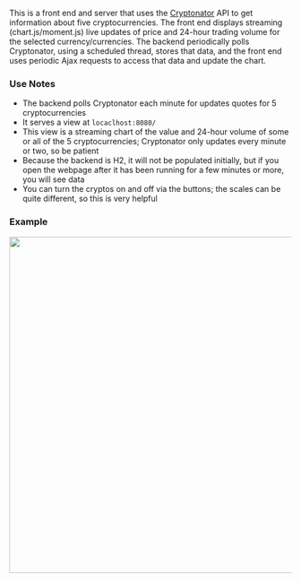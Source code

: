 This is a front end and server that uses the [Cryptonator](https://www.cryptonator.com/api/) API to get information about five cryptocurrencies. The front end displays streaming (chart.js/moment.js) live updates of price and 24-hour trading volume for the selected currency/currencies. The backend periodically polls Cryptonator, using a scheduled thread, stores that data, and the front end uses periodic Ajax requests to access that data and update the chart.

### Use Notes
* The backend polls Cryptonator each minute for updates quotes for 5 cryptocurrencies
* It serves a view at `locaclhost:8080/`
* This view is a streaming chart of the value and 24-hour volume of some or all of the 5 cryptocurrencies; Cryptonator only updates every minute or two, so be patient
* Because the backend is H2, it will not be populated initially, but if you open the webpage after it has been running for a few minutes or more, you will see data
* You can turn the cryptos on and off via the buttons; the scales can be quite different, so this is very helpful

### Example
<img src="crypto.gif" width="600px">
